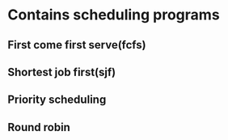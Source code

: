 # Contains scheduling programs
## First come first serve(fcfs)
## Shortest job first(sjf)
## Priority scheduling
## Round robin
